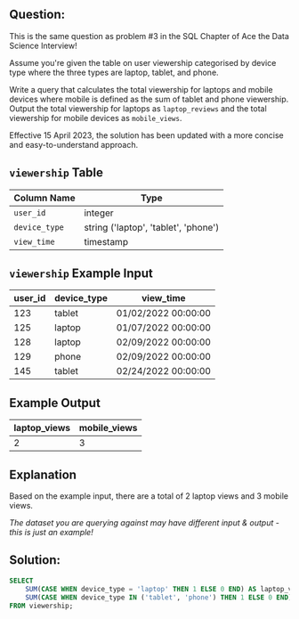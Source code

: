 ## Question:
This is the same question as problem #3 in the SQL Chapter of Ace the Data Science Interview!

Assume you're given the table on user viewership categorised by device type where the three types are laptop, tablet, and phone.

Write a query that calculates the total viewership for laptops and mobile devices where mobile is defined as the sum of tablet and phone viewership. Output the total viewership for laptops as `laptop_reviews` and the total viewership for mobile devices as `mobile_views`.

Effective 15 April 2023, the solution has been updated with a more concise and easy-to-understand approach.

## `viewership` Table

| Column Name | Type                      |
|-------------|---------------------------|
| `user_id`   | integer                   |
| `device_type` | string ('laptop', 'tablet', 'phone') |
| `view_time` | timestamp                 |

## `viewership` Example Input

| user_id | device_type | view_time           |
|---------|-------------|---------------------|
| 123     | tablet      | 01/02/2022 00:00:00 |
| 125     | laptop      | 01/07/2022 00:00:00 |
| 128     | laptop      | 02/09/2022 00:00:00 |
| 129     | phone       | 02/09/2022 00:00:00 |
| 145     | tablet      | 02/24/2022 00:00:00 |

## Example Output

| laptop_views | mobile_views |
|--------------|--------------|
| 2            | 3            |

## Explanation

Based on the example input, there are a total of 2 laptop views and 3 mobile views.

*The dataset you are querying against may have different input & output - this is just an example!*

## Solution:
```sql
SELECT
    SUM(CASE WHEN device_type = 'laptop' THEN 1 ELSE 0 END) AS laptop_views,
    SUM(CASE WHEN device_type IN ('tablet', 'phone') THEN 1 ELSE 0 END) AS mobile_views
FROM viewership;
